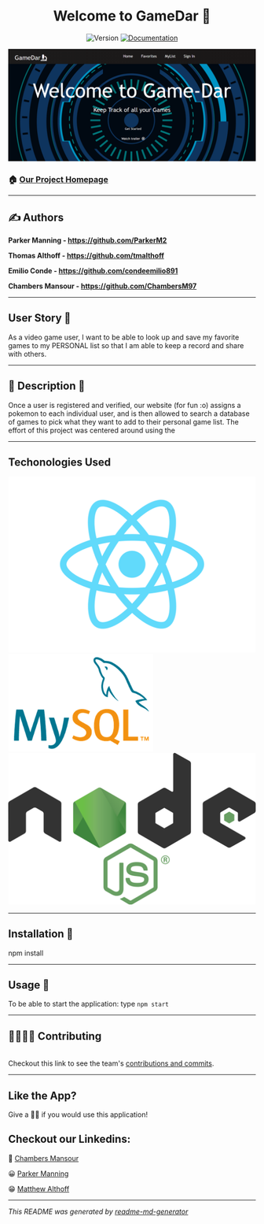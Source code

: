 <h1 align="center" class="fas fa-microscope">Welcome to GameDar 🔬</h1>
<p align="center">
  <img alt="Version" src="https://img.shields.io/badge/version-2.0.0-blue.svg?cacheSeconds=2592000" />
  <a href="https://github.com/ParkerM2/GamesList#readme" target="_blank">
    <img alt="Documentation" src="https://img.shields.io/badge/documentation-yes-brightgreen.svg" />
  </a>

</p>

![Test Image 3](client/public/images/homepage.PNG)

### 🏠 [Our Project Homepage](https://github.com/ParkerM2/Project-3)

---
## ✍ Authors

**Parker Manning - https://github.com/ParkerM2**

**Thomas Althoff - https://github.com/tmalthoff**

**Emilio Conde - https://github.com/condeemilio891**

**Chambers Mansour - https://github.com/ChambersM97**


---
## User Story 📗

As a video game user, I want to be able to look up and save my favorite games to my PERSONAL list so that I am able to keep a record and share with others.

---
## 👀 Description 👀
Once a user is registered and verified, our website (for fun :o) assigns a pokemon to each individual user, and is then allowed to search a database of games to pick what they want to add to their personal game list. The effort of this project was centered around using the 

---

## Techonologies Used
![](client/public/images/react.png)
![](client/public/images/MySQL-logo.png)
![](client/public/images/node-js-logo.png)

---
## Installation 🔧


npm install

---
## Usage 🔱

To be able to start the application:
type `npm start`

---
## 👨‍👨‍👦‍👦 Contributing

<br />Checkout this link to see the team's [contributions and commits](https://github.com/ParkerM2/Project-3/graphs/contributors).

---
## Like the App?

Give a 👍🏻 if you would use this application!

<h2>Checkout our Linkedins:</h2>

 🤠 [Chambers Mansour](https://www.linkedin.com/in/chambers-mansour/)

 😀 [Parker Manning](https://www.linkedin.com/in/parkerm2/)

😁 [Matthew Althoff](https://www.linkedin.com/in/thomasalthoff/)




***
_This README was generated by [readme-md-generator](https://github.com/kefranabg/readme-md-generator)_